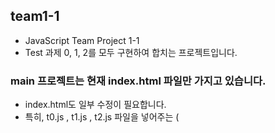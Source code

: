 ## team1-1
* JavaScript Team Project 1-1
* Test 과제 0, 1, 2를 모두 구현하여 합치는 프로젝트입니다.

### main 프로젝트는 현재 index.html 파일만 가지고 있습니다.
* index.html도 일부 수정이 필요합니다.
* 특히, t0.js , t1.js , t2.js 파일을 넣어주는 (<script src>) 코드가 필요합니다.
